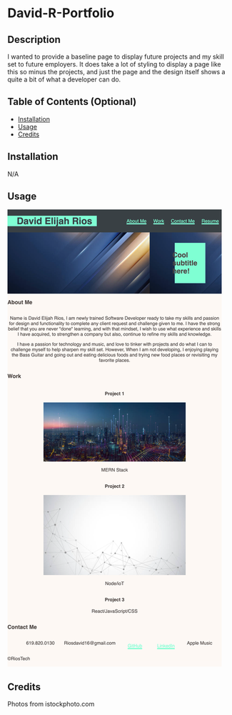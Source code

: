 # David-R-Portfolio

## Description

I wanted to provide a baseline page to display future projects and my skill set to future employers. It does take a lot of styling to display a page like this so minus the projects, and just the page and the design itself shows a quite a bit of what a developer can do.


## Table of Contents (Optional)


- [Installation](#installation)
- [Usage](#usage)
- [Credits](#credits)

## Installation

N/A

## Usage


![alt text](./Images/127.0.0.1_5500_index.html.png)


## Credits

Photos from istockphoto.com

